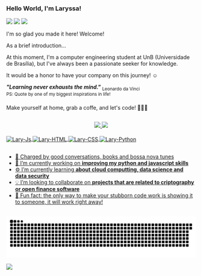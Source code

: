 
### Hello World, I'm Laryssa! 

<div>

<a href="mailto:contatolaryssaf@gmail.com"><img src="https://img.shields.io/badge/-Gmail-%23333?style=for-the-badge&logo=gmail&logoColor=white" target="_blank"></a>
<a href="https://www.linkedin.com/in/laryssaoliferreira" target="_blank"><img src="https://img.shields.io/badge/-LinkedIn-%230077B5?style=for-the-badge&logo=linkedin&logoColor=white" target="_blank"></a>
<a href="https://medium.com/@laryssa.ferreira" target="_blank"><img src="https://img.shields.io/badge/Medium-12100E?style=for-the-badge&logo=medium&logoColor=white" target="_blank"></a>  

</div>

I'm so glad you made it here! Welcome!

As a brief introduction... <br>

At this moment, I'm a computer engineering student at UnB (Universidade de Brasília), but I've always been a passionate seeker for knowledge.<br>

It would be a honor to have your company on this journey! ☺️ <br>

***"Learning never exhausts the mind."***
<sub> Leonardo da Vinci </sub> <br>
<sup> PS: Quote by one of my biggest inspirations in life!</sup>

Make yourself at home, grab a coffe, and let's code! 👩🏻‍💻



##
 
<div align="center">
 <a href="https://linktr.ee/laryferreira">
 
 <a href="https://github.com/laryferreira">
 <img height="120em" src="https://github-readme-stats.vercel.app/api?username=laryferreira&show_icons=true&theme=dark&include_all_commits=true&count_private=true"/>
 <img height="120em" src="https://github-readme-stats.vercel.app/api/top-langs/?username=laryferreira&layout=compact&langs_count=7&theme=dark"/>
 
</div>

<div style="display: inline_block"><br>

<img align="center" alt="Lary-Js" height="30" width="100" src="https://img.shields.io/badge/JavaScript-F7DF1E?style=for-the-badge&logo=javascript&logoColor=black">
<img align="center" alt="Lary-HTML" height="30" width="90" src="https://img.shields.io/badge/HTML5-E34F26?style=for-the-badge&logo=html5&logoColor=white">
<img align="center" alt="Lary-CSS" height="30" width="90" src="https://img.shields.io/badge/CSS3-1572B6?style=for-the-badge&logo=css3&logoColor=white">
<img align="center" alt="Lary-Python" height="30" width="90" src="https://img.shields.io/badge/Python-14354C?style=for-the-badge&logo=python&logoColor=white">
</div>

##
- 🔋 Charged by good conversations, books and bossa nova tunes
- 💾 I’m currently working on **improving my python and javascript skills**
- ⚙️  I’m currently learning **about cloud computting, data science and data security**
- 💡 I’m looking to collaborate on **projects that are related to criptography or open finance software**
- 🔮 Fun fact: the only way to make your stubborn code work is showing it to someone, it will work right away!

##

  ![Snake animation](https://github.com/laryferreira/laryferreira/blob/output/github-contribution-grid-snake.svg)
  
  ![](https://komarev.com/ghpvc/?username=laryferreira&label=📈+You+are+visitor+number&color=green)
  
 
